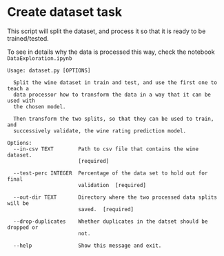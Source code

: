 # Create dataset task

This script will split the dataset, and process it so that it is ready to be trained/tested.

To see in details why the data is processed this way, check the notebook `DataExploration.ipynb`

```
Usage: dataset.py [OPTIONS]

  Split the wine dataset in train and test, and use the first one to teach a
  data processor how to transform the data in a way that it can be used with
  the chosen model.

  Then transform the two splits, so that they can be used to train, and
  successively validate, the wine rating prediction model.

Options:
  --in-csv TEXT        Path to csv file that contains the wine dataset.
                       [required]

  --test-perc INTEGER  Percentage of the data set to hold out for final
                       validation  [required]

  --out-dir TEXT       Directory where the two processed data splits will be
                       saved.  [required]

  --drop-duplicates    Whether duplicates in the datset should be dropped or
                       not.

  --help               Show this message and exit.

```
